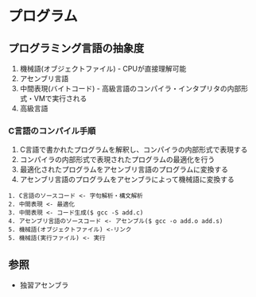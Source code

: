 # プログラム
## プログラミング言語の抽象度
1. 機械語(オブジェクトファイル) - CPUが直接理解可能
2. アセンブリ言語
3. 中間表現(バイトコード) - 高級言語のコンパイラ・インタプリタの内部形式・VMで実行される
4. 高級言語

### C言語のコンパイル手順
1. C言語で書かれたプログラムを解釈し、コンパイラの内部形式で表現する
2. コンパイラの内部形式で表現されたプログラムの最適化を行う
3. 最適化されたプログラムをアセンブリ言語のプログラムに変換する
4. アセンブリ言語のプログラムをアセンブラによって機械語に変換する

```
1. C言語のソースコード <- 字句解析・構文解析
2. 中間表現 <- 最適化
3. 中間表現 <- コード生成($ gcc -S add.c)
4. アセンブリ言語のソースコード <- アセンブル($ gcc -o add.o add.s)
5. 機械語(オブジェクトファイル) <-リンク
5. 機械語(実行ファイル) <- 実行
```

## 参照
- 独習アセンブラ
